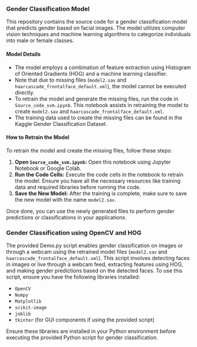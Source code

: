 ### Gender Classification Model
This repository contains the source code for a gender classification model that predicts gender based on facial images. The model utilizes computer vision techniques and machine learning algorithms to categorize individuals into male or female classes.

#### Model Details
- The model employs a combination of feature extraction using Histogram of Oriented Gradients (HOG) and a machine learning classifier.
- Note that due to missing files (`model2.sav` and `haarcascade_frontalface_default.xml`), the model cannot be executed directly.
- To retrain the model and generate the missing files, run the code in `Source_code_svm.ipynb`. This notebook assists in retraining the model to create `model2.sav` and `haarcascade_frontalface_default.xml`.
- The training data used to create the missing files can be found in the Kaggle Gender Classification Dataset.

#### How to Retrain the Model
To retrain the model and create the missing files, follow these steps:

1. **Open `Source_code_svm.ipynb`:** Open this notebook using Jupyter Notebook or Google Colab.
2. **Run the Code Cells:** Execute the code cells in the notebook to retrain the model. Ensure you have all the necessary resources like training data and required libraries before running the code.
3. **Save the New Model:** After the training is complete, make sure to save the new model with the name `model2.sav`.

Once done, you can use the newly generated files to perform gender predictions or classifications in your applications.

### Gender Classification using OpenCV and HOG
The provided Demo.py script enables gender classification on images or through a webcam using the retrained model files (`model2.sav` and `haarcascade_frontalface_default.xml`). This script involves detecting faces in images or live through a webcam feed, extracting features using HOG, and making gender predictions based on the detected faces. To use this script, ensure you have the following libraries installed:

- `OpenCV`
- `Numpy`
- `Matplotlib`
- `scikit-image`
- `joblib`
- `tkinter` (for GUI components if using the provided script)

Ensure these libraries are installed in your Python environment before executing the provided Python script for gender classification.
